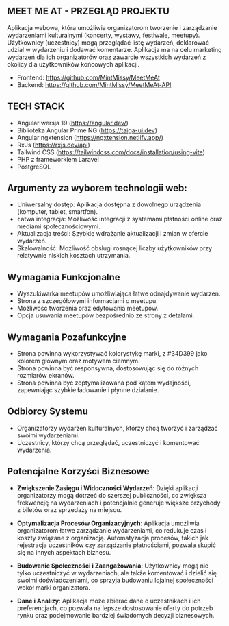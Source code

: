 ## MEET ME AT - PRZEGLĄD PROJEKTU

Aplikacja webowa, która umożliwia organizatorom tworzenie i zarządzanie wydarzeniami kulturalnymi (koncerty, wystawy, festiwale, meetupy). Użytkownicy (uczestnicy) mogą przeglądać listę wydarzeń, deklarować udział w wydarzeniu i dodawać komentarze. Aplikacja ma na celu marketing wydarzeń dla ich organizatorów oraz zawarcie wszystkich wydarzeń z okolicy dla użytkowników końcowych aplikacji.

- Frontend: https://github.com/MintMissy/MeetMeAt
- Backend: https://github.com/MintMissy/MeetMeAt-API

## TECH STACK

- Angular wersja 19 (https://angular.dev/)
- Biblioteka Angular Prime NG (https://taiga-ui.dev)
- Angular ngxtension (https://ngxtension.netlify.app/)
- RxJs (https://rxjs.dev/api)
- Tailwind CSS (https://tailwindcss.com/docs/installation/using-vite)
- PHP z frameworkiem Laravel
- PostgreSQL

## Argumenty za wyborem technologii web:

- Uniwersalny dostęp: Aplikacja dostępna z dowolnego urządzenia (komputer, tablet, smartfon).
- Łatwa integracja: Możliwość integracji z systemami płatności online oraz mediami społecznościowymi.
- Aktualizacja treści: Szybkie wdrażanie aktualizacji i zmian w ofercie wydarzeń.
- Skalowalność: Możliwość obsługi rosnącej liczby użytkowników przy relatywnie niskich kosztach utrzymania.

## Wymagania Funkcjonalne

- Wyszukiwarka meetupów umożliwiająca łatwe odnajdywanie wydarzeń.
- Strona z szczegółowymi informacjami o meetupu.
- Możliwość tworzenia oraz edytowania meetupów.
- Opcja usuwania meetupów bezpośrednio ze strony z detalami.

## Wymagania Pozafunkcyjne

- Strona powinna wykorzystywać kolorystykę marki, z #34D399 jako kolorem głównym oraz motywem ciemnym.
- Strona powinna być responsywna, dostosowując się do różnych rozmiarów ekranów.
- Strona powinna być zoptymalizowana pod kątem wydajności, zapewniając szybkie ładowanie i płynne działanie.

## Odbiorcy Systemu

- Organizatorzy wydarzeń kulturalnych, którzy chcą tworzyć i zarządzać swoimi wydarzeniami.
- Uczestnicy, którzy chcą przeglądać, uczestniczyć i komentować wydarzenia.

## Potencjalne Korzyści Biznesowe

- **Zwiększenie Zasięgu i Widoczności Wydarzeń**: Dzięki aplikacji organizatorzy mogą dotrzeć do szerszej publiczności, co zwiększa frekwencję na wydarzeniach i potencjalnie generuje większe przychody z biletów oraz sprzedaży na miejscu.

- **Optymalizacja Procesów Organizacyjnych**: Aplikacja umożliwia organizatorom łatwe zarządzanie wydarzeniami, co redukuje czas i koszty związane z organizacją. Automatyzacja procesów, takich jak rejestracja uczestników czy zarządzanie płatnościami, pozwala skupić się na innych aspektach biznesu.

- **Budowanie Społeczności i Zaangażowania**: Użytkownicy mogą nie tylko uczestniczyć w wydarzeniach, ale także komentować i dzielić się swoimi doświadczeniami, co sprzyja budowaniu lojalnej społeczności wokół marki organizatora.

- **Dane i Analizy**: Aplikacja może zbierać dane o uczestnikach i ich preferencjach, co pozwala na lepsze dostosowanie oferty do potrzeb rynku oraz podejmowanie bardziej świadomych decyzji biznesowych.
